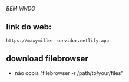 *BEM VINDO*

link do web:
-
```
https://maxymiller-servidor.netlify.app
```
download filebrowser
-
- não copia "filebrowser -r /path/to/your/files"
```

``` 
